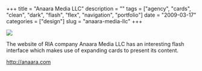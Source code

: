 +++
title = "Anaara Media LLC"
description = ""
tags = ["agency", "cards", "clean", "dark", "flash", "flex", "navigation", "portfolio"]
date = "2009-03-17"
categories = ["design"]
slug = "anaara-media-llc"
+++


 

  <div id="screens-thumbs" class="clearfix">
    <div class="txt-center" id="design-submission"><a href="http://anaara.com/"><img id='bluga-thumbnail-1540' class='bluga-thumbnail large' src='/media/bluga/
wt49c0456d1ce8d_0.jpg'/></a></div>  
  </div>   
<p>The website of RIA company Anaara Media LLC has an interesting flash interface which makes use of expanding cards to present its content.</p>
<p><a href="http://anaara.com/">http://anaara.com</a></p>




